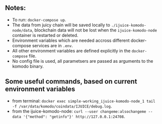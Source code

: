 ## Notes:
- To run: `docker-compose up`.
- The data from juicy chain will be saved locally to `./ijuice-komodo-node/data`, blockchain data
will not be lost when the `ijuice-komodo-node` container is restarted or deleted.
- Environment variables which are needed accross different docker-compose services are in `.env`.
- All other environment variables are defined explicitly in the `docker-compose` file.
- No config file is used, all parametsers are passed as arguments to the komodo binary.


## Some useful commands, based on current environment variables
- from terminal: `docker exec simple-working_ijuice-komodo-node_1 tail -f /var/data/komodo/coindata/IJUICE/debug.log`.
- from the ijuice-komodo-node: `curl --user changeme:alsochangeme --data '{"method": "getinfo"}' http://127.0.0.1:24708`.
